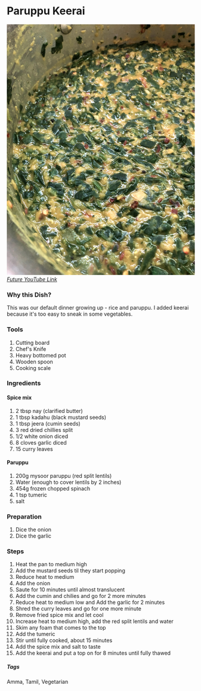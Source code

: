 # Paruppu Keerai
![Images](../images/paruppu-keerai.jpg)
[*Future YouTube Link*]()

### Why this Dish?
This was our default dinner growing up - rice and paruppu. I added keerai because it's too easy to sneak in some vegetables.

### Tools
1. Cutting board
1. Chef's Knife
1. Heavy bottomed pot
1. Wooden spoon
1. Cooking scale

### Ingredients
#### Spice mix
1. 2 tbsp nay (clarified butter)
1. 1 tbsp kadahu (black mustard seeds)
1. 1 tbsp jeera (cumin seeds)
1. 3 red dried chillies split
1. 1/2 white onion diced
1. 8 cloves garlic diced
1. 15 curry leaves

#### Paruppu
1. 200g mysoor paruppu (red split lentils)
1. Water (enough to cover lentils by 2 inches)
1. 454g frozen chopped spinach
1. 1 tsp tumeric
1. salt

### Preparation
1. Dice the onion
1. Dice the garlic 

### Steps
1. Heat the pan to medium high
1. Add the mustard seeds til they start popping
1. Reduce heat to medium
1. Add the onion
1. Saute for 10 minutes until almost translucent
1. Add the cumin and chilies and go for 2 more minutes
1. Reduce heat to medium low and Add the garlic for 2 minutes
1. Shred the curry leaves and go for one more minute
1. Remove fried spice mix and let cool
1. Increase heat to medium high, add the red split lentils and water
1. Skim any foam that comes to the top
1. Add the tumeric
1. Stir until fully cooked, about 15 minutes
1. Add the spice mix and salt to taste
1. Add the keerai and put a top on for 8 minutes until fully thawed


##### Tags
Amma, Tamil, Vegetarian
